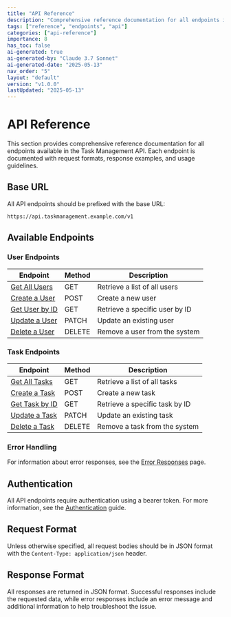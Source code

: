 ```yaml
---
title: "API Reference"
description: "Comprehensive reference documentation for all endpoints in the Task Management API."
tags: ["reference", "endpoints", "api"]
categories: ["api-reference"]
importance: 8
has_toc: false
ai-generated: true
ai-generated-by: "Claude 3.7 Sonnet"
ai-generated-date: "2025-05-13"
nav_order: "5"
layout: "default"
version: "v1.0.0"
lastUpdated: "2025-05-13"
---
```


# API Reference

This section provides comprehensive reference documentation for all endpoints available in the Task Management API. Each endpoint is documented with request formats, response examples, and usage guidelines.

## Base URL

All API endpoints should be prefixed with the base URL:

```
https://api.taskmanagement.example.com/v1
```

## Available Endpoints

### User Endpoints

| Endpoint | Method | Description |
|----------|--------|-------------|
| [Get All Users](/api-reference/get-all-users.md) | GET | Retrieve a list of all users |
| [Create a User](/api-reference/create-user.md) | POST | Create a new user |
| [Get User by ID](/api-reference/get-user-by-id.md) | GET | Retrieve a specific user by ID |
| [Update a User](/api-reference/update-user.md) | PATCH | Update an existing user |
| [Delete a User](/api-reference/delete-user.md) | DELETE | Remove a user from the system |

### Task Endpoints

| Endpoint | Method | Description |
|----------|--------|-------------|
| [Get All Tasks](/api-reference/get-all-tasks.md) | GET | Retrieve a list of all tasks |
| [Create a Task](/api-reference/create-task.md) | POST | Create a new task |
| [Get Task by ID](/api-reference/get-task-by-id.md) | GET | Retrieve a specific task by ID |
| [Update a Task](/api-reference/update-task.md) | PATCH | Update an existing task |
| [Delete a Task](/api-reference/delete-task.md) | DELETE | Remove a task from the system |

### Error Handling

For information about error responses, see the [Error Responses](/api-reference/error-responses.md) page.

## Authentication

All API endpoints require authentication using a bearer token. For more information, see the [Authentication](./getting-started/authentication.md) guide.

## Request Format

Unless otherwise specified, all request bodies should be in JSON format with the `Content-Type: application/json` header.

## Response Format

All responses are returned in JSON format. Successful responses include the requested data, while error responses include an error message and additional information to help troubleshoot the issue.



